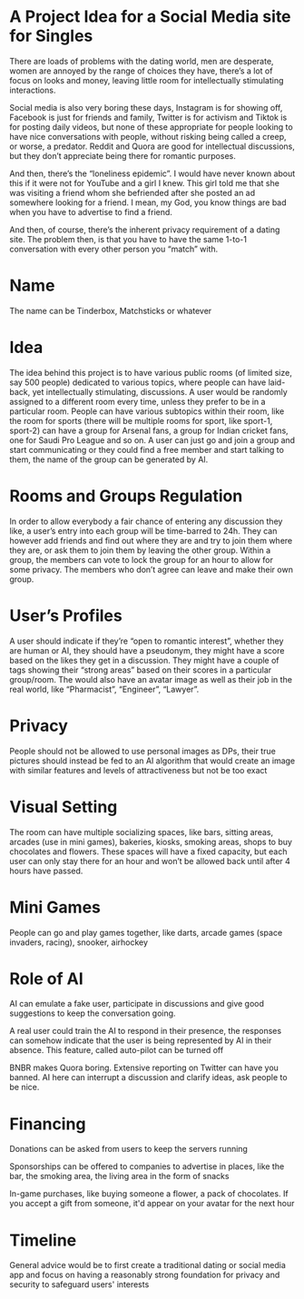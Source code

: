 # A Project Idea for a Social Media site for Singles

There are loads of problems with the dating world, men are desperate, women are annoyed by the range of choices they have, there’s a lot of focus on looks and money, leaving little room for intellectually stimulating interactions.

Social media is also very boring these days, Instagram is for showing off, Facebook is just for friends and family, Twitter is for activism and Tiktok is for posting daily videos, but none of these appropriate for people looking to have nice conversations with people, without risking being called a creep, or worse, a predator. Reddit and Quora are good for intellectual discussions, but they don’t appreciate being there for romantic purposes.

And then, there’s the “loneliness epidemic”. I would have never known about this if it were not for YouTube and a girl I knew. This girl told me that she was visiting a friend whom she befriended after she posted an ad somewhere looking for a friend. I mean, my God, you know things are bad when you have to advertise to find a friend.

And then, of course, there’s the inherent privacy requirement of a dating site. The problem then, is that you have to have the same 1-to-1 conversation with every other person you “match” with.

# Name

The name can be Tinderbox, Matchsticks or whatever

# Idea

The idea behind this project is to have various public rooms (of limited size, say 500 people) dedicated to various topics, where people can have laid-back, yet intellectually stimulating, discussions. A user would be randomly assigned to a different room every time, unless they prefer to be in a particular room. People can have various subtopics within their room, like the room for sports (there will be multiple rooms for sport, like sport-1, sport-2) can have a group for Arsenal fans, a group for Indian cricket fans, one for Saudi Pro League and so on. A user can just go and join a group and start communicating or they could find a free member and start talking to them, the name of the group can be generated by AI.

# Rooms and Groups Regulation

In order to allow everybody a fair chance of entering any discussion they like, a user’s entry into each group will be time-barred to 24h. They can however add friends and find out where they are and try to join them where they are, or ask them to join them by leaving the other group. Within a group, the members can vote to lock the group for an hour to allow for some privacy. The members who don’t agree can leave and make their own group.

# User’s Profiles

A user should indicate if they’re “open to romantic interest”, whether they are human or AI, they should have a pseudonym, they might have a score based on the likes they get in a discussion. They might have a couple of tags showing their “strong areas” based on their scores in a particular group/room. The would also have an avatar image as well as their job in the real world, like “Pharmacist”, “Engineer”, “Lawyer”.

# Privacy

People should not be allowed to use personal images as DPs, their true pictures should instead be fed to an AI algorithm that would create an image with similar features and levels of attractiveness but not be too exact

# Visual Setting

The room can have multiple socializing spaces, like bars, sitting areas, arcades (use in mini games), bakeries, kiosks, smoking areas, shops to buy chocolates and flowers. These spaces will have a fixed capacity, but each user can only stay there for an hour and won’t be allowed back until after 4 hours have passed.

# Mini Games

People can go and play games together, like darts, arcade games (space invaders, racing), snooker, airhockey

# Role of AI

AI can emulate a fake user, participate in discussions and give good suggestions to keep the conversation going. 

A real user could train the AI to respond in their presence, the responses can somehow indicate that the user is being represented by AI in their absence. This feature, called auto-pilot can be turned off

BNBR makes Quora boring. Extensive reporting on Twitter can have you banned. AI here can interrupt a discussion and clarify ideas, ask people to be nice.

# Financing

Donations can be asked from users to keep the servers running

Sponsorships can be offered to companies to advertise in places, like the bar, the smoking area, the living area in the form of snacks

In-game purchases, like buying someone a flower, a pack of chocolates. If you accept a gift from someone, it'd appear on your avatar for the next hour

# Timeline

General advice would be to first create a traditional dating or social media app and focus on having a reasonably strong foundation for privacy and security to safeguard users' interests